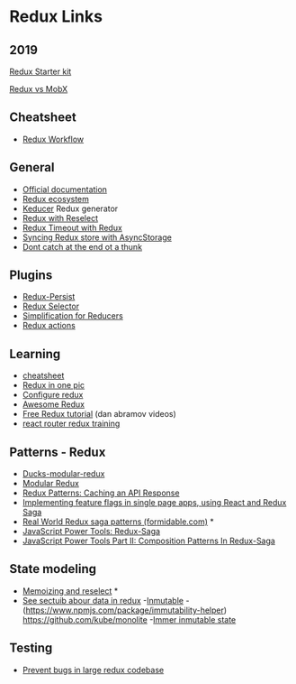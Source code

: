 
# Redux Links


## 2019
[](https://gist.github.com/datchley/4e0d05c526d532d1b05bf9b48b174faf#organization-1)
[Redux Starter kit](https://redux-starter-kit.js.org)

[Redux vs MobX](https://www.youtube.com/watch?v=76FRrbY18Bs&index=8&list=PLb0IAmt7-GS3fZ46IGFirdqKTIxlws7e0)

## Cheatsheet
- [Redux Workflow](https://medium.com/@javascript_7596/react-redux-concept-workflow-cheatsheet-be00e3ffa853)

## General

- [Official documentation](https://github.com/reactjs/redux)
- [Redux ecosystem](https://redux.js.org/introduction/ecosystem)
- [Keducer](https://hackernoon.com/automate-writing-redux-reducers-with-5-lines-of-javascript-cecb79fb9a35) Redux generator
- [Redux with Reselect](http://www.aww-some.com/blog/how-to-add-redux-and-reselect-to-a-react-application/)
- [Redux Timeout with Redux](https://stackoverflow.com/questions/35411423/how-to-dispatch-a-redux-action-with-a-timeout/35415559#35415559)
- [Syncing Redux store with AsyncStorage](https://medium.com/@sumitkushwaha/syncing-redux-store-with-asyncstorage-in-react-native-2b8b890b9ca1)
- [Dont catch at the end ot a thunk](https://reergymerej.github.io/blog/redux/2017/12/16/thunk-promises.html)

## Plugins
- [Redux-Persist](https://github.com/rt2zz/redux-persist)
- [Redux Selector](https://gist.github.com/abhiaiyer91/aaf6e325cf7fc5fd5ebc70192a1fa170)
- [Simplification for Reducers](https://www.npmjs.com/package/redux-action-reducer)
- [Redux actions](http://www.hypertext.io/redux/react/2017/10/30/redux-actions.html)

## Learning

- [cheatsheet ](https://devhints.io/redux)
- [Redux in one pic](https://hackernoon.com/redux-step-by-step-a-simple-and-robust-workflow-for-real-life-apps-1fdf7df46092)
- [Configure redux](https://www.reddit.com/r/reactjs/comments/7nf63f/configure_redux_to_createreactapp/)
- [Awesome Redux](https://github.com/xgrommx/awesome-redux#boilerplate)
- [Free Redux tutorial](https://egghead.io/courses/getting-started-with-redux) (dan abramov videos)
- [react router redux training](https://reacttraining.com/react-router/web/example/sidebar)


## Patterns - Redux

- [Ducks-modular-redux](https://github.com/erikras/ducks-modular-redux)
- [Modular Redux](https://www.reddit.com/r/reactjs/comments/7zuzr5/rethinking_redux_in_modules/)
- [Redux Patterns: Caching an API Response](https://hackernoon.com/redux-patterns-caching-an-api-response-f85f8d8d73c6)
- [Implementing feature flags in single page apps, using React and Redux Saga](http://blog.launchdarkly.com/implementing-feature-flags-in-single-page-apps-using-react-and-redux-saga/)
- [Real World Redux saga patterns (formidable.com)](http://formidable.com/blog/2017/real-world-redux-saga-patterns/) *
- [JavaScript Power Tools: Redux-Saga](http://formidable.com/blog/2017/javascript-power-tools-redux-saga/)
- [JavaScript Power Tools Part II: Composition Patterns In Redux-Saga](http://formidable.com/blog/2017/composition-patterns-in-redux-saga/)

## State modeling
- [Memoizing and reselect]( https://reddit.com/r/reactjs/comments/7gwkds/help_memoizing_state/) * 
- [See sectuib abour data in redux](https://github.com/markerikson/react-redux-links)
-[Inmutable](https://github.com/rtfeldman/seamless-immutable#merge)
-(https://www.npmjs.com/package/immutability-helper) 
 https://github.com/kube/monolite 
-[Immer inmutable state](https://github.com/mweststrate/immer)

## Testing
- [Prevent bugs in large redux codebase](https://decembersoft.com/posts/5-strategies-to-prevent-bugs-in-a-large-redux-codebase/)